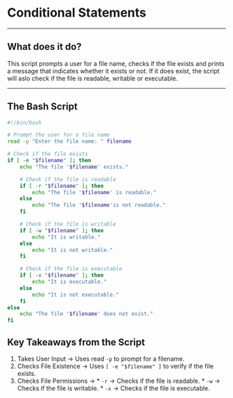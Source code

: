 # Conditional Statements
---

## What does it do?

This script prompts a user for a file name, checks if the file exists and prints a message that indicates whether it exists or not. If it does exist, the script will aslo check if the file is readable, writable or executable.

---
## The Bash Script

```bash
#!/bin/bash

# Prompt the user for a file name
read -p "Enter the file name: " filename

# Check if the file exists
if [ -e "$filename" ]; then  
    echo "The file '$filename' exists."

    # Check if the file is readable
    if [ -r "$filename" ]; then
        echo "The file '$filename' is readable."
    else
        echo "The file '$filename'is not readable."
    fi

    # Check if the file is writable
    if [ -w "$filename" ]; then
        echo "It is writable."
    else
        echo "It is not writable."
    fi

    # Check if the file is executable
    if [ -x "$filename" ]; then
        echo "It is executable."
    else
        echo "It is not executable."
    fi
else
    echo "The file '$filename' does not exist."
fi


```

## Key Takeaways from the Script

1. Takes User Input → Uses read `-p` to prompt for a filename.
2. Checks File Existence → Uses `[ -e "$filename" ]` to verify if the file exists.
3. Checks File Permissions →
       * `-r` → Checks if the file is readable.
       * `-w` → Checks if the file is writable.
       * `-x` → Checks if the file is executable.


